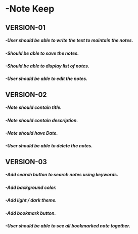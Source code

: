 # -Note Keep

## VERSION-01

##### -User should be able to write the text to maintain the notes.

##### -Should be able to save the notes.

##### -Should be able to display list of notes.

##### -User should be able to edit the notes.

## VERSION-02

##### -Note should contain title.

##### -Note should contain description.

##### -Note should have Date.

##### -User should be able to delete the notes.

## VERSION-03

##### -Add search button to search notes using keywords.

##### -Add background color.

##### -Add light / dark theme.

##### -Add bookmark button.

##### -User should be able to see all bookmarked note together.
